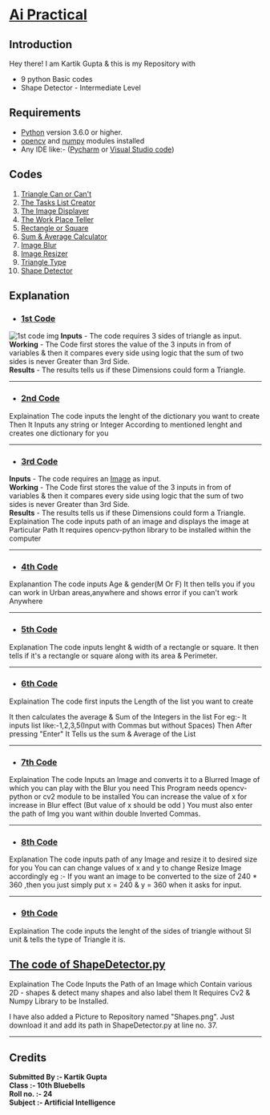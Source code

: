 
# <ins>Ai Practical </ins>


## **Introduction** # 
Hey there!
I am Kartik Gupta & this is my Repository with 
* 9 python Basic codes  
* Shape Detector - Intermediate Level

## **Requirements** #
* [Python](https://www.python.org/downloads/) version 3.6.0 or higher.
* [opencv](https://opencv.org/releases/) and [numpy](https://numpy.org/install/) modules installed
* Any IDE like:- ([Pycharm](https://www.jetbrains.com/pycharm/download/) or [Visual Studio code](https://code.visualstudio.com/download))

## **Codes** ##
1. [Triangle Can or Can't](1.py)
2. [The Tasks List Creator](2.py)
3. [The Image Displayer](3.py)
4. [The Work Place Teller](4.py)
5. [Rectangle or Square](5.py)
6. [Sum & Average Calculator](6.py)
7. [Image Blur](7.py)
8. [Image Resizer](8.py)
9. [Triangle Type](9.py)
10. [Shape Detector](ShapeDetector.py)

## **Explanation** ##
* ###  [1st Code](1.py)
![1st code img](https://user-images.githubusercontent.com/81790487/114462454-ae1cfb00-9c00-11eb-8b94-d71aad393f5f.PNG)
**Inputs** - The code requires 3 sides of triangle as input. <br />
**Working** - The Code first stores the value of the 3 inputs in from of variables & then it compares every side using logic that the sum of two sides is never Greater than 3rd Side.<br /> 
**Results** - The results tells us if these Dimensions could form a Triangle.
***
* ### [2nd Code](2.py)

Explaination The code inputs the lenght of the dictionary you want to create Then It Inputs any string or Integer According to mentioned lenght and creates one dictionary for you
***
* ### [3rd Code](3.py)
**Inputs** - The code requires an [Image]() as input. <br />
**Working** - The Code first stores the value of the 3 inputs in from of variables & then it compares every side using logic that the sum of two sides is never Greater than 3rd Side.<br /> 
**Results** - The results tells us if these Dimensions could form a Triangle.
Explaination The code inputs path of an image and displays the image at Particular Path It requires opencv-python library to be installed within the computer
***
* ### [4th Code](4.py)

Explanantion The code inputs Age & gender(M Or F) It then tells you if you can work in Urban areas,anywhere and shows error if you can't work Anywhere
***
* ### [5th Code](5.py)

Explanation The code inputs lenght & width of a rectangle or square. It then tells if it's a rectangle or square along with its area & Perimeter.
***
* ### [6th Code](6.py)

Explaination The code first inputs the Length of the list you want to create

It then calculates the average & Sum of the Integers in the list For eg:- It inputs list like:-1,2,3,5(Input with Commas but without Spaces) Then After pressing "Enter" It Tells us the sum & Average of the List
***
* ### [7th Code](7.py)

Explaination The code Inputs an Image and converts it to a Blurred Image of which you can play with the Blur you need This Program needs opencv-python or cv2 module to be installed You can increase the value of x for increase in Blur effect (But value of x should be odd ) You must also enter the path of Img you want within double Inverted Commas.
***
* ### [8th Code](8.py)

Explanation The code inputs path of any Image and resize it to desired size for you You can can change values of x and y to change Resize Image accordingly eg :- If you want an image to be converted to the size of 240 * 360 ,then you just simply put x = 240 & y = 360 when it asks for input.
***
* ### [9th Code](9.py)

Explaination The code inputs the lenght of the sides of triangle without SI unit & tells the type of Triangle it is.

## **[The code of ShapeDetector.py](ShapeDetector.py)** ##

Explaination The Code Inputs the Path of an Image which Contain various 2D - shapes & detect many shapes and also label them It Requires Cv2 & Numpy Library to be Installed.

I have also added a Picture to Repository named "Shapes.png". Just download it and add its path in ShapeDetector.py at line no. 37.
***
 ## **Credits**  ## 
__Submitted By :- Kartik Gupta <br />
  Class :- 10th Bluebells <br />
  Roll no. :- 24 <br />
  Subject :- Artificial Intelligence <br />__
